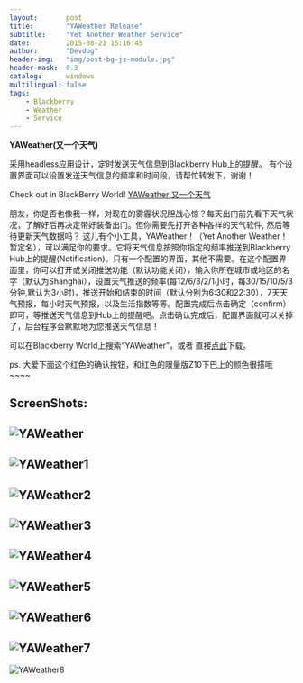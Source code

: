 ```yaml
---
layout:       post
title:        "YAWeather Release"
subtitle:     "Yet Another Weather Service"
date:         2015-08-21 15:16:45
author:       "Devdog"
header-img:   "img/post-bg-js-module.jpg"
header-mask:  0.3
catalog:      windows
multilingual: false
tags:
    - Blackberry
    - Weather
    - Service
---
```



**YAWeather(又一个天气)**

采用headless应用设计，定时发送天气信息到Blackberry Hub上的提醒。
有个设置界面可以设置发送天气信息的频率和时间段，请帮忙转发下，谢谢！      

Check out  in BlackBerry World! 
[YAWeather 又一个天气](https://appworld.blackberry.com/webstore/content/59988661/?lang=en&countrycode=CN) 

朋友，你是否也像我一样，对现在的雾霾状况胆战心惊？每天出门前先看下天气状况，了解好后再决定带好装备出门。但你需要先打开各种各样的天气软件, 然后等待更新天气数据吗？ 这儿有个小工具，YAWeather！（Yet Another Weather！暂定名），可以满足你的要求。它将天气信息按照你指定的频率推送到Blackberry Hub上的提醒(Notification)。只有一个配置的界面，其他不需要。在这个配置界面里，你可以打开或关闭推送功能（默认功能关闭），输入你所在城市或地区的名字（默认为Shanghai），设置天气推送的频率(每12/6/3/2/1小时，每30/15/10/5/3分钟,默认为3小时)，推送开始和结束的时间（默认分别为6:30和22:30），7天天气预报，每小时天气预报，以及生活指数等等。配置完成后点击确定（confirm）即可，等推送天气信息到Hub上的提醒吧。点击确认完成后，配置界面就可以关掉了，后台程序会默默地为您推送天气信息！

可以在Blackberry World上搜索“YAWeather”，或者 直接[点此](https://appworld.blackberry.com/webstore/content/59988661/?lang=zh_cn&countrycode=CN)下载。

ps. 大爱下面这个红色的确认按钮，和红色的限量版Z10下巴上的颜色很搭哦~~~~

ScreenShots:
---
![YAWeather](/img/in-post/20130909/20130909yaweather.png)
---
![YAWeather1](/img/in-post/20130909/20130909yaweather1.png)
---
![YAWeather2](/img/in-post/20130909/20130909yaweather2.png)
---
![YAWeather3](/img/in-post/20130909/20130909yaweather3.png)
---
![YAWeather4](/img/in-post/20130909/20130909yaweather4.png)
---
![YAWeather5](/img/in-post/20130909/20130909yaweather5.png)
---
![YAWeather6](/img/in-post/20130909/20130909yaweather6.png)
---
![YAWeather7](/img/in-post/20130909/20130909yaweather7.png)
---
![YAWeather8](/img/in-post/20130909/20130909yaweather8.png)
